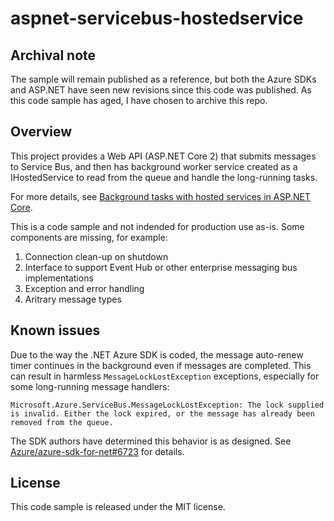 # aspnet-servicebus-hostedservice

## Archival note

The sample will remain published as a reference, but both the Azure SDKs and ASP.NET have seen new revisions since this code was published. As this code sample has aged, I have chosen to archive this repo.

## Overview
This project provides a Web API (ASP.NET Core 2) that submits messages to Service Bus, and then has background worker service created as a IHostedService to read from the queue and handle the long-running tasks.

For more details, see [Background tasks with hosted services in ASP.NET Core](https://docs.microsoft.com/en-us/aspnet/core/fundamentals/host/hosted-services?view=aspnetcore-2.2).

This is a code sample and not indended for production use as-is. Some components are missing, for example:
1. Connection clean-up on shutdown
2. Interface to support Event Hub or other enterprise messaging bus implementations
3. Exception and error handling
4. Aritrary message types

## Known issues
Due to the way the .NET Azure SDK is coded, the message auto-renew timer continues in the background even if messages are completed. This can result in harmless `MessageLockLostException` exceptions, especially for some long-running message handlers:
```
Microsoft.Azure.ServiceBus.MessageLockLostException: The lock supplied is invalid. Either the lock expired, or the message has already been removed from the queue.
```
The SDK authors have determined this behavior is as designed. See [Azure/azure-sdk-for-net#6723](https://github.com/Azure/azure-sdk-for-net/issues/6723) for details.

## License
This code sample is released under the MIT license.
